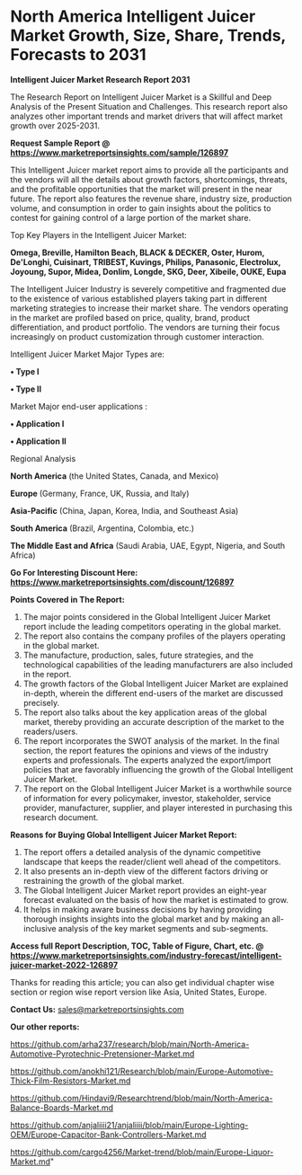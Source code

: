 # North America Intelligent Juicer Market Growth, Size, Share, Trends, Forecasts to 2031

<strong>Intelligent Juicer Market Research Report 2031</strong>

The Research Report on Intelligent Juicer Market is a Skillful and Deep Analysis of the Present Situation and Challenges. This research report also analyzes other important trends and market drivers that will affect market growth over 2025-2031.

<strong>Request Sample Report @ <a href=https://www.marketreportsinsights.com/sample/126897>https://www.marketreportsinsights.com/sample/126897</a></strong>

This Intelligent Juicer market report aims to provide all the participants and the vendors will all the details about growth factors, shortcomings, threats, and the profitable opportunities that the market will present in the near future. The report also features the revenue share, industry size, production volume, and consumption in order to gain insights about the politics to contest for gaining control of a large portion of the market share.

Top Key Players in the Intelligent Juicer Market:

<strong>Omega, Breville, Hamilton Beach, BLACK & DECKER, Oster, Hurom, De'Longhi, Cuisinart, TRIBEST, Kuvings, Philips, Panasonic, Electrolux, Joyoung, Supor, Midea, Donlim, Longde, SKG, Deer, Xibeile, OUKE, Eupa</strong>

The Intelligent Juicer Industry is severely competitive and fragmented due to the existence of various established players taking part in different marketing strategies to increase their market share. The vendors operating in the market are profiled based on price, quality, brand, product differentiation, and product portfolio. The vendors are turning their focus increasingly on product customization through customer interaction.

Intelligent Juicer Market Major Types are:

<strong>• Type I

• Type II</strong>

Market Major end-user applications :

<strong>• Application I

• Application II</strong>

Regional Analysis

</u><strong><b>North America</b></strong> (the United States, Canada, and Mexico)

<strong><b>Europe </b></strong>(Germany, France, UK, Russia, and Italy)

<strong><b>Asia-Pacific</b></strong> (China, Japan, Korea, India, and Southeast Asia)

<strong><b>South America</b></strong> (Brazil, Argentina, Colombia, etc.)

<strong><b>The Middle East and Africa</b></strong> (Saudi Arabia, UAE, Egypt, Nigeria, and South Africa)

<strong>Go For Interesting Discount Here: <a href=https://www.marketreportsinsights.com/discount/126897>https://www.marketreportsinsights.com/discount/126897</a></strong>

<strong>Points Covered in The Report:</strong>
<ol>
  <li>The major points considered in the Global Intelligent Juicer Market report include the leading competitors operating in the global market.</li>
  <li>The report also contains the company profiles of the players operating in the global market.</li>
  <li>The manufacture, production, sales, future strategies, and the technological capabilities of the leading manufacturers are also included in the report.</li>
  <li>The growth factors of the Global Intelligent Juicer Market are explained in-depth, wherein the different end-users of the market are discussed precisely.</li>
  <li>The report also talks about the key application areas of the global market, thereby providing an accurate description of the market to the readers/users.</li>
  <li>The report incorporates the SWOT analysis of the market. In the final section, the report features the opinions and views of the industry experts and professionals. The experts analyzed the export/import policies that are favorably influencing the growth of the Global Intelligent Juicer Market.</li>
  <li>The report on the Global Intelligent Juicer Market is a worthwhile source of information for every policymaker, investor, stakeholder, service provider, manufacturer, supplier, and player interested in purchasing this research document.</li>
</ol>
<strong>Reasons for Buying Global Intelligent Juicer Market Report:</strong>

<ol>
  <li>The report offers a detailed analysis of the dynamic competitive landscape that keeps the reader/client well ahead of the competitors.</li>
  <li>It also presents an in-depth view of the different factors driving or restraining the growth of the global market.</li>
  <li>The Global Intelligent Juicer Market report provides an eight-year forecast evaluated on the basis of how the market is estimated to grow.</li>
  <li>It helps in making aware business decisions by having providing thorough insights insights into the global market and by making an all-inclusive analysis of the key market segments and sub-segments.</li>
</ol>
<strong>Access full Report Description, TOC, Table of Figure, Chart, etc. @ <a href=https://www.marketreportsinsights.com/industry-forecast/intelligent-juicer-market-2022-126897>https://www.marketreportsinsights.com/industry-forecast/intelligent-juicer-market-2022-126897</a></strong>


Thanks for reading this article; you can also get individual chapter wise section or region wise report version like Asia, United States, Europe.

<strong>Contact Us:</strong>
sales@marketreportsinsights.com

<strong>Our other reports:</strong>

<a href=https://github.com/arha237/research/blob/main/North-America-Automotive-Pyrotechnic-Pretensioner-Market.md>https://github.com/arha237/research/blob/main/North-America-Automotive-Pyrotechnic-Pretensioner-Market.md</a>

<a href=https://github.com/anokhi121/Research/blob/main/Europe-Automotive-Thick-Film-Resistors-Market.md>https://github.com/anokhi121/Research/blob/main/Europe-Automotive-Thick-Film-Resistors-Market.md</a>

<a href=https://github.com/Hindavi9/Researchtrend/blob/main/North-America-Balance-Boards-Market.md>https://github.com/Hindavi9/Researchtrend/blob/main/North-America-Balance-Boards-Market.md</a>

<a href=https://github.com/anjaliiii21/anjaliiii/blob/main/Europe-Lighting-OEM/Europe-Capacitor-Bank-Controllers-Market.md>https://github.com/anjaliiii21/anjaliiii/blob/main/Europe-Lighting-OEM/Europe-Capacitor-Bank-Controllers-Market.md</a>

<a href=https://github.com/cargo4256/Market-trend/blob/main/Europe-Liquor-Market.md>https://github.com/cargo4256/Market-trend/blob/main/Europe-Liquor-Market.md</a>"
